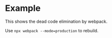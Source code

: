 # Example

This shows the dead code elimination by webpack.

Use `npx webpack --mode=production` to rebuild.
